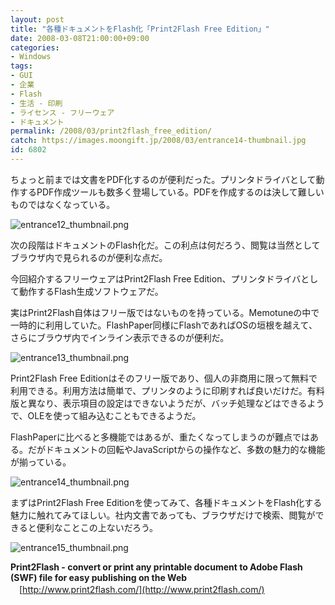 ```yaml
---
layout: post
title: "各種ドキュメントをFlash化「Print2Flash Free Edition」"
date: 2008-03-08T21:00:00+09:00
categories:
- Windows
tags: 
- GUI
- 企業
- Flash
- 生活 - 印刷
- ライセンス - フリーウェア
- ドキュメント
permalink: /2008/03/print2flash_free_edition/
catch: https://images.moongift.jp/2008/03/entrance14-thumbnail.jpg
id: 6802
---
```

ちょっと前までは文書をPDF化するのが便利だった。プリンタドライバとして動作するPDF作成ツールも数多く登場している。PDFを作成するのは決して難しいものではなくなっている。   
  
 ![entrance12_thumbnail.png](https://images.moongift.jp/2008/03/entrance12-thumbnail.jpg)  
  
次の段階はドキュメントのFlash化だ。この利点は何だろう、閲覧は当然としてブラウザ内で見られるのが便利な点だ。   
  
今回紹介するフリーウェアはPrint2Flash Free Edition、プリンタドライバとして動作するFlash生成ソフトウェアだ。   
  
<!--more-->  
  
実はPrint2Flash自体はフリー版ではないものを持っている。Memotuneの中で一時的に利用していた。FlashPaper同様にFlashであればOSの垣根を越えて、さらにブラウザ内でインライン表示できるのが便利だ。   
  
 ![entrance13_thumbnail.png](https://images.moongift.jp/2008/03/entrance13-thumbnail.jpg)  
  
Print2Flash Free Editionはそのフリー版であり、個人の非商用に限って無料で利用できる。利用方法は簡単で、プリンタのように印刷すれば良いだけだ。有料版と異なり、表示項目の設定はできないようだが、バッチ処理などはできるようで、OLEを使って組み込むこともできるようだ。   
  
FlashPaperに比べると多機能ではあるが、重たくなってしまうのが難点ではある。だがドキュメントの回転やJavaScriptからの操作など、多数の魅力的な機能が揃っている。   
  
 ![entrance14_thumbnail.png](https://images.moongift.jp/2008/03/entrance14-thumbnail.jpg)  
  
まずはPrint2Flash Free Editionを使ってみて、各種ドキュメントをFlash化する魅力に触れてみてほしい。社内文書であっても、ブラウザだけで検索、閲覧ができると便利なことこの上ないだろう。   
  
 ![entrance15_thumbnail.png](https://images.moongift.jp/2008/03/entrance15-thumbnail.jpg)  
  
**Print2Flash - convert or print any printable document to Adobe Flash (SWF) file for easy publishing on the Web**   
　[http://www.print2flash.com/](http://www.print2flash.com/)

